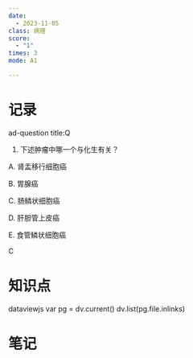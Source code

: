 ```yaml
---
date:
  - 2023-11-05
class: 病理
score:
  - "1"
times: 3
mode: A1

---
```



记录
==
ad-question
title:Q
1. 下述肿瘤中哪一个与化生有关？

A. 肾盂移行细胞癌

B. 胃腺癌

C. 肠鳞状细胞癌

D. 肝胆管上皮癌

E. 食管鳞状细胞癌





C


知识点
==
dataviewjs
var pg = dv.current()
dv.list(pg.file.inlinks)


笔记
==